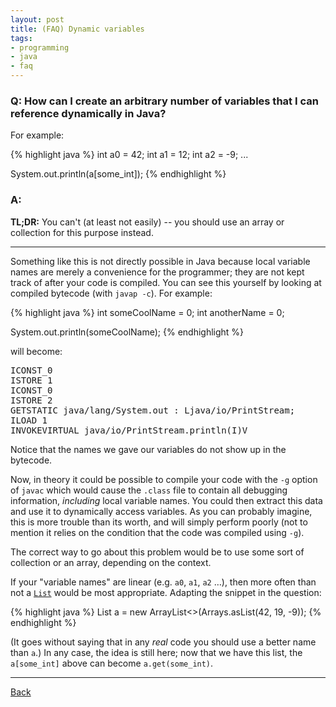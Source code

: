 ```yaml
---
layout: post
title: (FAQ) Dynamic variables
tags:
- programming
- java
- faq
---
```


### Q: How can I create an arbitrary number of variables that I can reference dynamically in Java?

For example:

{% highlight java %}
int a0 = 42;
int a1 = 12;
int a2 = -9;
...    

System.out.println(a[some_int]);
{% endhighlight %}

### A:

**TL;DR:** You can't (at least not easily) -- you should use an array or collection for this purpose instead.

---

Something like this is not directly possible in Java because local variable names are merely a convenience for the programmer; they are not kept track of after your code is compiled. You can see this yourself by looking at compiled bytecode (with `javap -c`). For example:

{% highlight java %}
int someCoolName = 0;
int anotherName = 0;
		
System.out.println(someCoolName);
{% endhighlight %}

will become:

<pre>
ICONST_0
ISTORE 1
ICONST_0
ISTORE 2
GETSTATIC java/lang/System.out : Ljava/io/PrintStream;
ILOAD 1
INVOKEVIRTUAL java/io/PrintStream.println(I)V
</pre>
    
Notice that the names we gave our variables do not show up in the bytecode.

Now, in theory it could be possible to compile your code with the `-g` option of `javac` which would cause the `.class` file to contain all debugging information, *including* local variable names. You could then extract this data and use it to dynamically access variables. As you can probably imagine, this is more trouble than its worth, and will simply perform poorly (not to mention it relies on the condition that the code was compiled using `-g`).

The correct way to go about this problem would be to use some sort of collection or an array, depending on the context.

If your "variable names" are linear (e.g. `a0`, `a1`, `a2` …), then more often than not a [`List`](http://docs.oracle.com/javase/7/docs/api/java/util/List.html) would be most appropriate. Adapting the snippet in the question:

{% highlight java %}
List<Integer> a = new ArrayList<>(Arrays.asList(42, 19, -9));
{% endhighlight %}
    
(It goes without saying that in any *real* code you should use a better name than `a`.) In any case, the idea is still here; now that we have this list, the `a[some_int]` above can become `a.get(some_int)`.

---

[Back](.)
